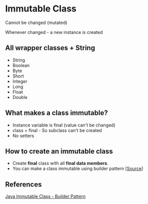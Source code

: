 # Immutable Class

Cannot be changed (mutated)

Whenever changed - a new instance is created

## All wrapper classes + String

- String
- Boolean
- Byte
- Short
- Integer
- Long
- Float
- Double

## What makes a class immutable?

- Instance variable is final (value can't be changed)
- class = final - So subclass can't be created
- No setters

## How to create an immutable class

- Create **final** class with all **final data members**.
- You can make a class immutable using builder pattern [[Source](https://www.journaldev.com/1432/java-immutable-class-builder)]

## References

[Java Immutable Class - Builder Pattern](https://www.journaldev.com/1432/java-immutable-class-builder)
